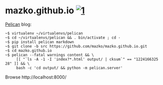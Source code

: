 # mazko.github.io [![1]][2]

[Pelican][3] blog:

    ~$ virtualenv ~/virtualenvs/pelican
    ~$ cd ~/virtualenvs/pelican && . bin/activate ; cd -
    ~$ pip install pelican markdown
    ~$ git clone -b src https://github.com/mazko/mazko.github.io.git
    ~$ cd mazko.github.io
    ~$ pelican --fatal warnings content && \
         [[ "`ls -A -1 -I 'index?*.html' output/ | cksum`" == "1224166325 28" ]] && \
         bash -c 'cd output/ && python -m pelican.server'

Browse http://localhost:8000/

[1]: https://travis-ci.org/mazko/mazko.github.io.svg?branch=src "Build Status"
[2]: https://travis-ci.org/mazko/mazko.github.io
[3]: http://docs.getpelican.com/